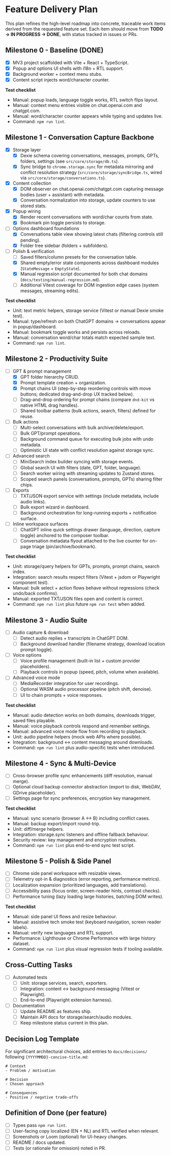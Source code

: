 # Feature Delivery Plan

This plan refines the high-level roadmap into concrete, traceable work items derived from the requested feature set. Each item should move from **TODO -> IN PROGRESS -> DONE**, with status tracked in issues or PRs.

## Milestone 0 - Baseline (DONE)
- [x] MV3 project scaffolded with Vite + React + TypeScript.
- [x] Popup and options UI shells with i18n + RTL support.
- [x] Background worker + context menu stubs.
- [x] Content script injects word/character counter.

**Test checklist**
- Manual: popup loads, language toggle works, RTL switch flips layout.
- Manual: context menu entries visible on chat.openai.com and chatgpt.com.
- Manual: word/character counter appears while typing and updates live.
- Command: `npm run lint`.

## Milestone 1 - Conversation Capture Backbone
- [x] Storage layer
  - [x] Dexie schema covering conversations, messages, prompts, GPTs, folders, settings (see `src/core/storage/db.ts`).
  - [x] Sync bridge to `chrome.storage.sync` for metadata mirroring and conflict resolution strategy (`src/core/storage/syncBridge.ts`, wired via `src/core/storage/conversations.ts`).
- [x] Content collection
  - [x] DOM observer on chat.openai.com/chatgpt.com capturing message bodies (user + assistant) with metadata.
  - [x] Conversation normalization into storage, update counters to use stored stats.
- [x] Popup wiring
  - [x] Render recent conversations with word/char counts from state.
  - [x] Bookmark pin toggle persists to storage.
- [ ] Options dashboard foundations
  - [x] Conversations table view showing latest chats (filtering controls still pending).
  - [x] Folder tree sidebar (folders + subfolders).
- [ ] Polish & verification
  - [ ] Saved filters/column presets for the conversation table.
  - [x] Shared empty/error state components across dashboard modules (`StateMessage` + `EmptyState`).
  - [x] Manual regression script documented for both chat domains (`docs/testing/manual-regression.md`).
  - [ ] Additional Vitest coverage for DOM ingestion edge cases (system messages, streaming edits).

**Test checklist**
- Unit: text metric helpers, storage service (Vitest or manual Dexie smoke test).
- Manual: type/refresh on both ChatGPT domains -> conversations appear in popup/dashboard.
- Manual: bookmark toggle works and persists across reloads.
- Manual: conversation word/char totals match expected sample text.
- Command: `npm run lint`.

## Milestone 2 - Productivity Suite
- [ ] GPT & prompt management
  - [x] GPT folder hierarchy CRUD.
  - [x] Prompt template creation + organization.
  - [x] Prompt chains UI (step-by-step reordering controls with move buttons; dedicated drag-and-drop UX tracked below).
  - [ ] Drag-and-drop ordering for prompt chains (compare `dnd-kit` vs native HTML drag handles).
  - [ ] Shared toolbar patterns (bulk actions, search, filters) defined for reuse.
- [ ] Bulk actions
  - [ ] Multi-select conversations with bulk archive/delete/export.
  - [ ] Bulk GPT/prompt operations.
  - [ ] Background command queue for executing bulk jobs with undo metadata.
  - [ ] Optimistic UI state with conflict resolution against storage sync.
- [ ] Advanced search
  - [ ] MiniSearch index builder syncing with storage events.
  - [ ] Global search UI with filters (date, GPT, folder, language).
  - [ ] Search worker wiring with streaming updates to Zustand stores.
  - [ ] Scoped search panels (conversations, prompts, GPTs) sharing filter chips.
- [ ] Exports
  - [ ] TXT/JSON export service with settings (include metadata, include audio links).
  - [ ] Bulk export wizard in dashboard.
  - [ ] Background orchestration for long-running exports + notification surface.

- [ ] Inline workspace surfaces
  - [ ] ChatGPT inline quick settings drawer (language, direction, capture toggle) anchored to the composer toolbar.
  - [ ] Conversation metadata flyout attached to the live counter for on-page triage (pin/archive/bookmark).

**Test checklist**
- Unit: storage/query helpers for GPTs, prompts, prompt chains, search index.
- Integration: search results respect filters (Vitest + jsdom or Playwright component test).
- Manual: bulk select + action flows behave without regressions (check undo/back confirms).
- Manual: exported TXT/JSON files open and content is correct.
- Command: `npm run lint` plus future `npm run test` when added.

## Milestone 3 - Audio Suite
- [ ] Audio capture & download
  - [ ] Detect audio replies + transcripts in ChatGPT DOM.
  - [ ] Background download handler (filename strategy, download location prompt toggle).
- [ ] Voice options
  - [ ] Voice profile management (built-in list + custom provider placeholders).
  - [ ] Playback controls in popup (speed, pitch, volume when available).
- [ ] Advanced voice mode
  - [ ] MediaRecorder integration for user recordings.
  - [ ] Optional WASM audio processor pipeline (pitch shift, denoise).
  - [ ] UI to chain prompts + voice responses.

**Test checklist**
- Manual: audio detection works on both domains, downloads trigger, saved files playable.
- Manual: voice playback controls respond and remember settings.
- Manual: advanced voice mode flow from recording to playback.
- Unit: audio pipeline helpers (mock web APIs where possible).
- Integration: background <-> content messaging around downloads.
- Command: `npm run lint` plus audio-specific tests when introduced.

## Milestone 4 - Sync & Multi-Device
- [ ] Cross-browser profile sync enhancements (diff resolution, manual merge).
- [ ] Optional cloud backup connector abstraction (export to disk, WebDAV, GDrive placeholder).
- [ ] Settings page for sync preferences, encryption key management.

**Test checklist**
- Manual: sync scenario (browser A <-> B) including conflict cases.
- Manual: backup export/import round-trip.
- Unit: diff/merge helpers.
- Integration: storage.sync listeners and offline fallback behaviour.
- Security review: key management and encryption routines.
- Command: `npm run lint` plus end-to-end sync test script.

## Milestone 5 - Polish & Side Panel
- [ ] Chrome side panel workspace with resizable views.
- [ ] Telemetry opt-in & diagnostics (error reporting, performance metrics).
- [ ] Localization expansion (prioritized languages, add translations).
- [ ] Accessibility pass (focus order, screen-reader hints, contrast checks).
- [ ] Performance tuning (lazy loading large histories, batching DOM writes).

**Test checklist**
- Manual: side panel UI flows and resize behaviour.
- Manual: assistive tech smoke test (keyboard navigation, screen reader labels).
- Manual: verify new languages and RTL support.
- Performance: Lighthouse or Chrome Performance with large history dataset.
- Command: `npm run lint` plus visual regression tests if tooling available.

## Cross-Cutting Tasks
- [ ] Automated tests
  - [ ] Unit: storage services, search, exporters.
  - [ ] Integration: content <-> background messaging (Vitest or Playwright).
  - [ ] End-to-end (Playwright extension harness).
- [ ] Documentation
  - [ ] Update README as features ship.
  - [ ] Maintain API docs for storage/search/audio modules.
  - [ ] Keep milestone status current in this plan.

## Decision Log Template
For significant architectural choices, add entries to `docs/decisions/` following `{YYYYMMDD}-concise-title.md`:
```
# Context
- Problem / motivation

# Decision
- Chosen approach

# Consequences
- Positive / negative trade-offs
```

## Definition of Done (per feature)
- [ ] Types pass `npm run lint`.
- [ ] User-facing copy localized (EN + NL) and RTL verified when relevant.
- [ ] Screenshots or Loom (optional) for UI-heavy changes.
- [ ] README / docs updated.
- [ ] Tests (or rationale for omission) noted in PR.
